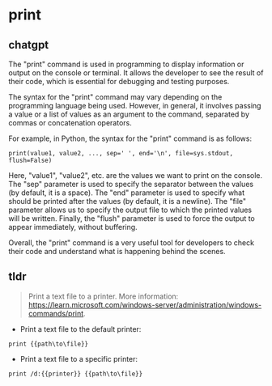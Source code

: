 # print 
## chatgpt 
The "print" command is used in programming to display information or output on the console or terminal. It allows the developer to see the result of their code, which is essential for debugging and testing purposes. 

The syntax for the "print" command may vary depending on the programming language being used. However, in general, it involves passing a value or a list of values as an argument to the command, separated by commas or concatenation operators.

For example, in Python, the syntax for the "print" command is as follows:

```
print(value1, value2, ..., sep=' ', end='\n', file=sys.stdout, flush=False)
```

Here, "value1", "value2", etc. are the values we want to print on the console. The "sep" parameter is used to specify the separator between the values (by default, it is a space). The "end" parameter is used to specify what should be printed after the values (by default, it is a newline). The "file" parameter allows us to specify the output file to which the printed values will be written. Finally, the "flush" parameter is used to force the output to appear immediately, without buffering.

Overall, the "print" command is a very useful tool for developers to check their code and understand what is happening behind the scenes. 

## tldr 
 
> Print a text file to a printer.
> More information: <https://learn.microsoft.com/windows-server/administration/windows-commands/print>.

- Print a text file to the default printer:

`print {{path\to\file}}`

- Print a text file to a specific printer:

`print /d:{{printer}} {{path\to\file}}`
